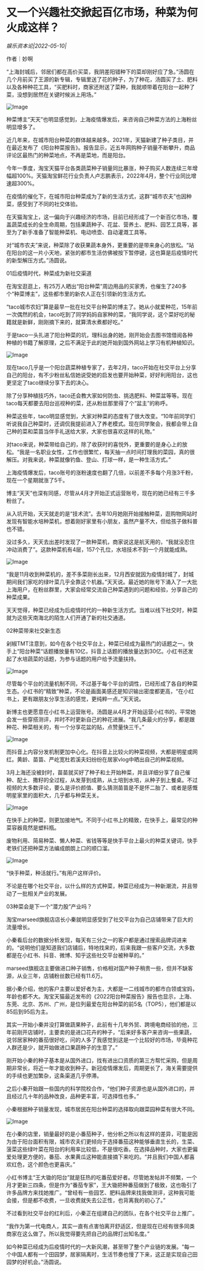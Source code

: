 # 又一个兴趣社交掀起百亿市场，种菜为何火成这样？

*娱乐资本论|2022-05-10|*

作者｜妙啊

“上海封城后，邻居们都在高价买菜，我阴差阳错种下的菜却刚好应了急。”汤圆在几个月前买了王源的新专辑，专辑里送了花的种子，为了种花，汤圆买了土、肥料以及各种种花工具，“买肥料时，商家还附送了菜种，我就顺带着在阳台一起种了菜，没想到居然在关键时候派上用场。”

![Image](https://p26.toutiaoimg.com/img/tos-cn-i-qvj2lq49k0/687bd0df2fbd4e7f8c19725661c238de~tplv-tt-shrink:640:0.image)

种菜博主“天天”也明显感觉到，上海疫情爆发后，来咨询自己种菜方法的上海粉丝明显增多了。

近几年来，在城市阳台种菜的群体越来越多。2021年，天猫新建了种子类目，并在最近发布了《阳台种菜报告》。报告显示，近五年网购种子销量不断攀升，商品评论区最热门的种菜地点，不再是菜地，而是阳台。

今年一季度，淘宝天猫平台各类蔬菜种子销量同比暴涨，种子购买人数连续三年增幅超100%。天猫淘宝鲜花行业负责人卢志鹏表示，2022年4月，整个行业同比增速超300%。

在疫情的催化下，在城市阳台种菜成为了新的生活方式，这群“城市农夫”也因种菜，感受到了不同的社交体验。

在天猫淘宝上，这一偏向于兴趣经济的市场，目前已经形成了一个新百亿市场，覆盖蔬菜成长的全生命周期，包括果蔬种子、花盆、营养土、肥料、园艺工具等，甚至为了新手准备了智能种菜机、电动喷壶、自动灌溉工具等。

对“城市农夫”来说，种菜除了收获果蔬本身外，更重要的是带来身心的放松。“站在阳台的这一片小天地，紧张的都市生活仿佛被按下暂停键，这也算是后疫情时代的新型解压方式。”汤圆说。

01后疫情时代，种菜成为新社交渠道

在淘宝逛逛上，有25万人晒出“阳台种菜”周边用品的买家秀，也催生了240多个“种菜博主”，这些都市里的新农人正在引领新的生活方式。

“taco城市农妇”算是最早一批在社交平台种菜的博主了。她从小就爱种花，15年前一次偶然的机会，taco吃到了同学妈妈自家种的菜，“我同学说，这个菜好吃的秘籍就是新鲜，刚刚摘下来的，就算清水煮都好吃。”

于是taco一头扎进了阳台种菜的坑，理科出身的她，刚开始会去图书馆借阅各种种植的书籍了解原理，之后不满足于此的她开始到国外网站上学习有机种植知识。

![Image](https://p6.toutiaoimg.com/img/tos-cn-i-qvj2lq49k0/2cc89cd2d9674c6e99a7f4fb5e47e923~tplv-tt-shrink:640:0.image)

现在taco几乎是一个阳台蔬菜种植专家了，去年2月，taco开始在社交平台上分享自己的阳台，有不少粉丝私信她说受她的启发也要开始种菜，好好利用阳台，这也更坚定了taco继续分享下去的决心。

除了分享种植技巧外，taco还会教大家如何防虫、挑选肥料、种菜盆等等。现在taco每天都要去阳台巡视种的菜，还从粉丝那里得了个“盆主”的称呼。

种菜这些年，taco明显感觉到，大家对种菜的态度有了很大改变。“10年前同学们听说我自己种菜时，还调侃我提前进入了养老模式。现在同学聚会，我都会带上自己种的菜和菜苗当伴手礼送给大家，大家也很喜欢这样的礼物。”

对taco来说，种菜带给自己的，除了收获时的喜悦外，更重要的是身心上的放松。“我是一名职业女性，工作也很繁忙，每天抽一点时间打理我的菜园，真的很解压。对我来说，种菜就像钓鱼、登山、打球一样，是一种生活方式。”

上海疫情爆发后，taco账号的涨粉速度也翻了几倍，以前差不多每个月涨3千粉，现在一个星期就涨了5千。

博主“天天”也深有同感，尽管从4月才开始正式运营账号，现在的她已经有三千多粉丝了。

从入坑开始，天天就走的是“技术流”。去年10月她刚开始接触种菜，逛购物网站时发现有智能水培种菜机，想着刚好家里有小朋友，虽然产量不大，但给孩子做科普也不错。

没过多久，天天去出差时发现了一款种菜机，商家说这是航天用的，“我就没忍住冲动消费了”。这款种菜机有4层，157个孔位，水培技术不到一个月就能成熟。

![Image](https://p26.toutiaoimg.com/img/tos-cn-i-qvj2lq49k0/173a81a86f7c4e80a99801d4fca8f268~tplv-tt-shrink:640:0.image)

“我是11月收到种菜机的，差不多菜刚长出来，12月西安就因为疫情封城了，封城期间我们家吃的绿叶菜几乎全靠这个机器。”天天说。最近她的账号下涌入了一大批上海用户，在粉丝群里，大家会经常交流自己种菜遇到的问题和经验，分享自己的种菜成果。

天天觉得，种菜已经成为后疫情时代的一种新生活方式。当难以线下社交时，种菜就为这些天南海北的陌生人们开通了新的社交通道。

02种菜带来社交新生态

剁椒TMT注意到，如今在各个社交平台上，种菜已经成为最热门的话题之一。快手上“阳台种菜“话题播放量有10亿，抖音上话题的播放量达到30亿。小红书还发起了水培蔬菜的话题，为参与话题的用户给予流量扶持。

![Image](https://p3.toutiaoimg.com/img/tos-cn-i-qvj2lq49k0/476a9b7b89594d9980d5f0392f37d472~tplv-tt-shrink:640:0.image)

尽管每个平台的流量机制不同，不过基于每个平台的调性，已经形成了各自的种菜生态。小红书的“精致”种菜，不论是画面美感还是知识输出密度都更高，“在小红书上，更有跟朋友分享生活的感觉，更纯粹一点。”天天说。

新博主也更愿意在小红书上运营账号。汤圆是从4月才开始运营小红书的，平常她会发一些穿搭测评，并时不时更新自己的种花进展。“我几条最火的分享，都是跟种花、种菜相关的，有一个分享花盆的贴，点赞量快三千。”

![Image](https://p3.toutiaoimg.com/img/tos-cn-i-qvj2lq49k0/718c7859a5f64319bb3becf9d4fd7b72~tplv-tt-shrink:640:0.image)

而抖音上内容分发机制更加中心化。在抖音上比较火的种菜视频，大都是明星或网红。黄龄、苗苗、严屹宽杜若溪夫妇纷纷在居家vlog中晒出自己的种菜视频。

3月上海还没被封时，苗苗就买好了种子和土开始种菜，并且详细分享了自己催种、配土、撒籽的全过程，从发芽到成熟，从土培到水培，从种子到上餐桌。不过视频的大多数评论，要么是评价颜值、要么猜测苗苗是不是怀二胎了、或者是感慨明星家里的面积大，几乎都与种菜无关。

![Image](https://p26.toutiaoimg.com/img/tos-cn-i-qvj2lq49k0/794fdaaf85074bdba2b4567ca4f60858~tplv-tt-shrink:640:0.image)

在快手上的种菜，则更加接地气。不同于小红书上的精致，在快手上，最常见的种菜容器竟然是塑料瓶。

废物利用、简易种菜、懒人种菜、省钱等等是快手平台上最火的种菜关键词，快手老铁们还把种菜方法编成朗朗上口的顺口溜。

![Image](https://p6.toutiaoimg.com/img/tos-cn-i-qvj2lq49k0/c8e7b36c215d4e2d8b4f990b82868436~tplv-tt-shrink:640:0.image)

“快手种菜，种活就行。”有用户这样评价。

不论是在哪个社交平台，以什么样的方式种菜，种菜已经成为一种新潮流，并且带动了一批相关产业的发展。

03种菜会是下一个“潜力股”产业吗？

淘宝marseed旗舰店店长小秦就明显感受到了社交平台为自己店铺带来了巨大的流量增长。

小秦看后台的数据分析发现，每天有三分之一的客户都是通过搜索品牌词进来的。“说明他们是知道我们店铺后，特地找来的，后来我跟一些客户交流，大多数都是在小红书、抖音、微博、知乎这些社交平台被种草的。”

marseed旗舰店主要做进口种子销售，价格相对国产种子稍贵一些，但并不缺客源，从业三年，店铺粉丝数已经有11.6万。

据小秦介绍，他的客户主要以爱好者为主，大都是一二线城市的都市白领或宝妈，年龄也都不大。淘宝天猫最近发布的《2022阳台种菜报告》报告也显示，上海、东莞、北京、苏州、广州，是位列最爱在阳台种菜的前5名（TOP5），他们都是以85后到95后为主。

其实一开始小秦并没打算做蔬果种子，此前有十几年外贸、跨境电商经验的他，三年前刚开店铺时，主要卖的是进口花卉的种子，“后来好多客户来咨询一些果蔬，说邻居家种的番茄很好吃，问的人多了我感觉到这是一个比较好的市场，毕竟种花人群还是少，就开始做进口果蔬种子的生意了。”

刚开始小秦的种子基本是从国外进口，找有进出口资质的第三方帮忙采购，但是周期非常长，将近一年才能收到种子。新冠疫情爆发后，周期更长了，海关需要提供的手续也更加繁杂，这条渠道几乎停滞。

之后小秦开始跟一些国内的科学院校合作，“他们种子资源也是从国外进口的，并且经过几十年的品种改良，品种更丰富，可选择性也多。”

小秦根据种子销量发现，城市居民在阳台种菜的选择取向跟菜园种菜有很大不同。

![Image](https://p3.toutiaoimg.com/img/tos-cn-i-qvj2lq49k0/27d720dd1d8f43cb82087780cf339e14~tplv-tt-shrink:640:0.image)

在小秦的店里，销量最好的是小番茄种子，他分析之所以有这样的差异，可能是因为由于阳台面积有限，城市农夫们更倾向于选择番茄这种能够垂直生长的，生菜、菠菜这些绿叶菜在阳台的利用率比较低，不是很吃香。在选择品种时，大家也更偏爱处理更方便的，番茄、水果黄瓜这种能直接摘下来吃的。“并且我们中国人都喜欢红色，这个颜色也更喜庆。”

小红书博主“王大锄的阳台”就是狂热的吃番茄爱好者。尽管她发帖并不频繁，一个月才更新三四条，但是作为“番茄专家”，王大锄把种番茄做到了极致，这也吸引了许多品牌方来找她推广。“曾经有一些园艺、肥料品牌来找我做测评，这种我可能会接，但是都不收费，一旦收费就失去公正性，也背离我的初心了。”

不过看到社交平台的红利后，小秦正在组建自己的团队，在各个社交平台上推广。

“我作为第一代电商人，其实一直有点害怕离开舒适区，但是现在已经有很多同类商家在这么做了。所以我觉得要先把自己的品牌打出知名度。”

如今种菜已经成为后疫情时代的一大新风潮，甚至带了整个产业链的发展。“每一个中国人都有一个田园梦，居家隔离时，生活节奏也慢了下来，这正是实现自己田园梦的好机会。”汤圆说。


